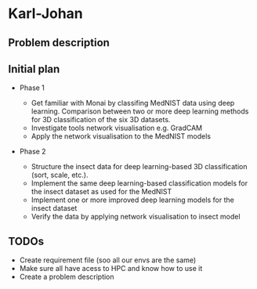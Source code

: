# Karl-Johan

## Problem description

## Initial plan
- Phase 1
  - Get familiar with Monai by classifing MedNIST data using deep learning. Comparison between two or more deep learning methods for 3D classification of the six 3D datasets. 
  - Investigate tools network visualisation e.g. GradCAM
  - Apply the network visualisation to the MedNIST models
  
- Phase 2
  - Structure the insect data for deep learning-based 3D classification (sort, scale, etc.).
  - Implement the same deep learning-based classification models for the insect dataset as used for the MedNIST
  - Implement one or more improved deep learning models for the insect dataset
  - Verify the data by applying network visualisation to insect model
 
## TODOs
- Create requirement file (soo all our envs are the same)
- Make sure all have acess to HPC and know how to use it
- Create a problem description
   
